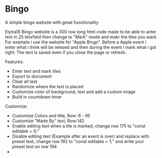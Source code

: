 # Bingo
A simple bingo website with great functionality 


Elytra15 Bingo website is a 300 row long html code made to be able to anter text in 25 tetxfield then change to "Mark" mode and makr the tiles you want. For example i use the website for "Apple Bingo". Before a Apple event i enter what i think will be relesed and then during the event i mark what i got right. The text is saved even if you close the page or refresh.

Features:
- Enter text and mark tiles
- Export to document
- Clear all text
- Randomize where the text is placed
- Customize color of background, text and add a custom image
- Build in countdown timer

Customize:
- Customize Colors and title, Row: 6 - 95
- Customize "Made By" text, Row:142
- Enable editing text when a tile is marked, change row 175 to "const editable = 0;"
- Disable editing text (Example after an event is over) and replace with preset text, change row 192 to "const editable = 1;"
  and write your preset text on row 194
- 


